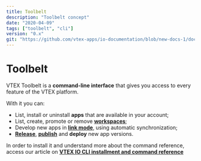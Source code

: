 ```yaml
---
title: Toolbelt
description: "Toolbelt concept"
date: "2020-04-09"
tags: ["toolbelt", "cli"]
version: "0.x"
git: "https://github.com/vtex-apps/io-documentation/blob/new-docs-1/docs/en/Concepts/toolbelt.md"
---
```


# Toolbelt

VTEX Toolbelt is a **command-line interface** that gives you access to every feature of the VTEX platform.

With it you can:
- List, install or uninstall **apps** that are available in your account;
- List, create, promote or remove [**workspaces**](https://vtex.io/docs/concepts/workspaces/);
- Develop new apps in [**link mode**](https://vtex.io/docs/recipes/development/linking-an-app/), using automatic synchronization;
- [**Release**](https://vtex.io/docs/recipes/development/releasing-a-new-app-version/), [**publish**](https://vtex.io/docs/recipes/development/publishing-an-app/) and **deploy** new app versions.

In order to install it and understand more about the command reference, access our article on [**VTEX IO CLI installment and command reference**](https://vtex.io/docs/recipes/development/vtex-io-cli-installment-and-command-reference)
